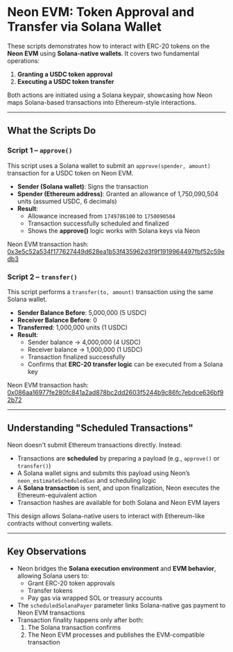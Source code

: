 # Neon EVM: Token Approval and Transfer via Solana Wallet

These scripts demonstrates how to interact with ERC-20 tokens on the **Neon EVM** using **Solana-native wallets**. It covers two fundamental operations:

1. **Granting a USDC token approval**
2. **Executing a USDC token transfer**

Both actions are initiated using a Solana keypair, showcasing how Neon maps Solana-based transactions into Ethereum-style interactions.

---

## What the Scripts Do

### Script 1 – `approve()`

This script uses a Solana wallet to submit an `approve(spender, amount)` transaction for a USDC token on Neon EVM.

- **Sender (Solana wallet)**: Signs the transaction
- **Spender (Ethereum address)**: Granted an allowance of 1,750,090,504 units (assumed USDC, 6 decimals)
- **Result**:
  - Allowance increased from `1749786100` to `1750090504`
  - Transaction successfully scheduled and finalized
  - Shows the **approve()** logic works with Solana keys via Neon

Neon EVM transaction hash: [0x3e5c52a534f177627449d628ea1b53f435962d3f9f1919964497fbf52c59edb3](https://neon-devnet.blockscout.com/tx/0x3e5c52a534f177627449d628ea1b53f435962d3f9f1919964497fbf52c59edb3)

### Script 2 – `transfer()`

This script performs a `transfer(to, amount)` transaction using the same Solana wallet.

- **Sender Balance Before**: 5,000,000 (5 USDC)
- **Receiver Balance Before**: 0
- **Transferred**: 1,000,000 units (1 USDC)
- **Result**:
  - Sender balance → 4,000,000 (4 USDC)
  - Receiver balance → 1,000,000 (1 USDC)
  - Transaction finalized successfully
  - Confirms that **ERC-20 transfer logic** can be executed from a Solana key

Neon EVM transaction hash: [0x086aa16977fe280fc841a2ad878bc2dd2603f5244b9c86fc7ebdce636bf92b72](https://neon-devnet.blockscout.com/tx/0x086aa16977fe280fc841a2ad878bc2dd2603f5244b9c86fc7ebdce636bf92b72)

---

## Understanding "Scheduled Transactions"

Neon doesn't submit Ethereum transactions directly. Instead:

- Transactions are **scheduled** by preparing a payload (e.g., `approve()` or `transfer()`)
- A Solana wallet signs and submits this payload using Neon’s `neon_estimateScheduledGas` and scheduling logic
- A **Solana transaction** is sent, and upon finalization, Neon executes the Ethereum-equivalent action
- Transaction hashes are available for both Solana and Neon EVM layers

This design allows Solana-native users to interact with Ethereum-like contracts without converting wallets.

---

## Key Observations

- Neon bridges the **Solana execution environment** and **EVM behavior**, allowing Solana users to:
  - Grant ERC-20 token approvals
  - Transfer tokens
  - Pay gas via wrapped SOL or treasury accounts
- The `scheduledSolanaPayer` parameter links Solana-native gas payment to Neon EVM transactions
- Transaction finality happens only after both:
  1. The Solana transaction confirms
  2. The Neon EVM processes and publishes the EVM-compatible transaction

